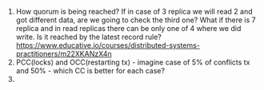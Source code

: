 1. How quorum is being reached? If in case of 3 replica we will read 2 and got different data, are we going to check the third one? What if there is 7 replica and in read replicas there can be only one of 4 where we did write. 
   Is it reached by the latest record rule?
https://www.educative.io/courses/distributed-systems-practitioners/m22XKANzX4n
2. PCC(locks) and OCC(restarting tx) - imagine case of 5% of conflicts tx and 50% - which CC is better for each case?
3. 